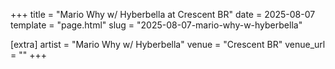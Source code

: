 +++
title = "Mario Why w/ Hyberbella at Crescent BR"
date = 2025-08-07
template = "page.html"
slug = "2025-08-07-mario-why-w-hyberbella"

[extra]
artist = "Mario Why w/ Hyberbella"
venue = "Crescent BR"
venue_url = ""
+++
